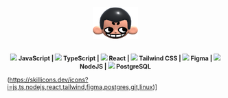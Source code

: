 <div align="center">
  <img height="75px" src="khicon.png" alt="logo">
</div>
<br>

<p align="center">
  <b><img width="12" src="https://skillicons.dev/icons?i=javascript"/> JavaScript | <img width="12" src="https://skillicons.dev/icons?i=typescript"/> TypeScript | <img width="12" src="https://skillicons.dev/icons?i=react"/> React | <img width="12" src="https://skillicons.dev/icons?i=tailwindcss"/> Tailwind CSS | <img width="12" src="https://skillicons.dev/icons?i=figma"/> Figma | <img width="12" src="https://skillicons.dev/icons?i=nodejs"/> NodeJS | <img width="12" src="https://skillicons.dev/icons?i=postgresql"/> PostgreSQL</b>

  (https://skillicons.dev/icons?i=js,ts,nodejs,react,tailwind,figma,postgres,git,linux)]
</p>

